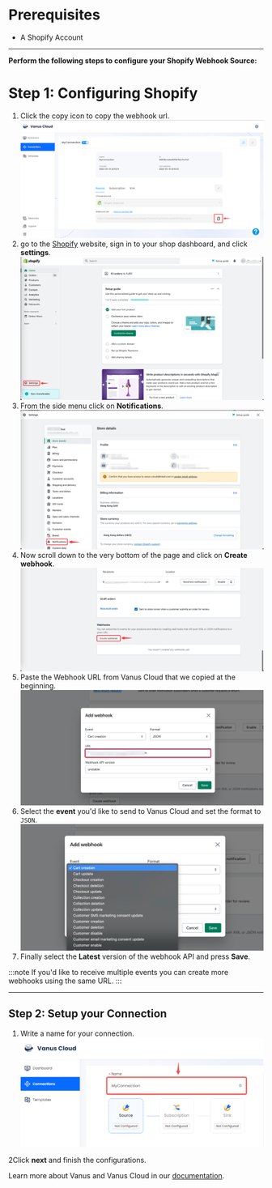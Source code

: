 # 
# Prerequisites

- A Shopify Account

---

**Perform the following steps to configure your Shopify Webhook Source:**

# Step 1: Configuring Shopify

1. Click the copy icon to copy the webhook url.
![](images/copywebhook.png)
2. go to the [Shopify](https://shopify.com) website, sign in to your shop dashboard, and click **settings**.
![](images/img.png)
3. From the side menu click on **Notifications**.
![](images/img_1.png)
4. Now scroll down to the very bottom of the page and click on **Create webhook**.
![](images/img_2.png)
5. Paste the Webhook URL from Vanus Cloud that we copied at the beginning. 
![](images/img_3.png)
6. Select the **event** you'd like to send to Vanus Cloud and set the format to `JSON`.
![](images/img_4.png)
7. Finally select the **Latest** version of the webhook API and press **Save**.

:::note
If you'd like to receive multiple events you can create more webhooks using the same URL.
:::

---

## Step 2: Setup your Connection

1. Write a name for your connection.
   ![img.png](images/1.png)

2Click **next** and finish the configurations.


Learn more about Vanus and Vanus Cloud in our [documentation](https://docs.vanus.ai).
